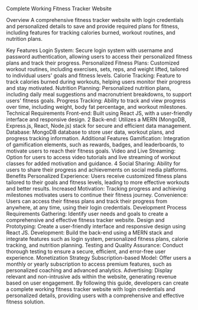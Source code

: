Complete Working Fitness Tracker Website

Overview
A comprehensive fitness tracker website with login credentials and personalized details to save and provide required plans for fitness, including features for tracking calories burned, workout routines, and nutrition plans.

Key Features
 Login System: Secure login system with username and password authentication, allowing users to access their personalized fitness plans and track their progress.
 Personalized Fitness Plans: Customized workout routines, including exercises, sets, reps, and weight lifted, tailored to individual users' goals and fitness levels.
 Calorie Tracking: Feature to track calories burned during workouts, helping users monitor their progress and stay motivated.
 Nutrition Planning: Personalized nutrition plans, including daily meal suggestions and macronutrient breakdowns, to support users' fitness goals.
 Progress Tracking: Ability to track and view progress over time, including weight, body fat percentage, and workout milestones.
Technical Requirements
 Front-end: Built using React JS, with a user-friendly interface and responsive design. 2
 Back-end: Utilizes a MERN (MongoDB, Express.js, React, Node.js) stack for secure and efficient data management.
 Database: MongoDB database to store user data, workout plans, and progress tracking information.
Additional Features
 Gamification: Integration of gamification elements, such as rewards, badges, and leaderboards, to motivate users to reach their fitness goals.
 Video and Live Streaming: Option for users to access video tutorials and live streaming of workout classes for added motivation and guidance. 4
 Social Sharing: Ability for users to share their progress and achievements on social media platforms.
Benefits
 Personalized Experience: Users receive customized fitness plans tailored to their goals and fitness levels, leading to more effective workouts and better results.
 Increased Motivation: Tracking progress and achieving milestones motivates users to continue their fitness journey.
 Convenience: Users can access their fitness plans and track their progress from anywhere, at any time, using their login credentials.
Development Process
 Requirements Gathering: Identify user needs and goals to create a comprehensive and effective fitness tracker website.
 Design and Prototyping: Create a user-friendly interface and responsive design using React JS.
 Development: Build the back-end using a MERN stack and integrate features such as login system, personalized fitness plans, calorie tracking, and nutrition planning.
 Testing and Quality Assurance: Conduct thorough testing to ensure a secure, efficient, and error-free user experience.
Monetization Strategy
 Subscription-based Model: Offer users a monthly or yearly subscription to access premium features, such as personalized coaching and advanced analytics.
 Advertising: Display relevant and non-intrusive ads within the website, generating revenue based on user engagement.
By following this guide, developers can create a complete working fitness tracker website with login credentials and personalized details, providing users with a comprehensive and effective fitness solution.
